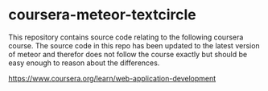 # coursera-meteor-textcircle

This repository contains source code relating to the following coursera course. The source code in this repo has been updated to the latest version of meteor and therefor does not follow the course exactly but should be easy enough to reason about the differences.

https://www.coursera.org/learn/web-application-development
